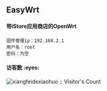 ## EasyWrt

#### 带iStore应用商店的OpenWrt

```
固件管理ip：192.168.2.1  
用户名：root
密码：为空
```


<h4 align="left">访客数 :eyes:</h4>

<p align="left"><img src="https://profile-counter.glitch.me/xiangfeidexiaohuo/count.svg" alt="xiangfeidexiaohuo :: Visitor's Count" /></p>
